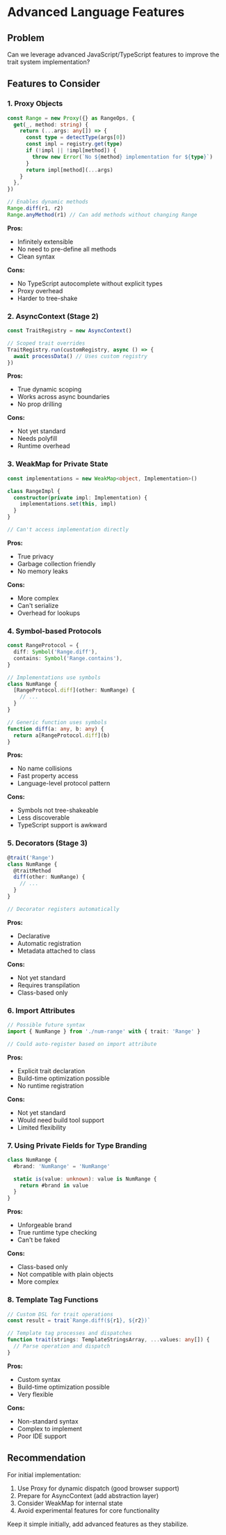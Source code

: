 # Advanced Language Features

## Problem

Can we leverage advanced JavaScript/TypeScript features to improve the trait system implementation?

## Features to Consider

### 1. Proxy Objects

```typescript
const Range = new Proxy({} as RangeOps, {
  get(_, method: string) {
    return (...args: any[]) => {
      const type = detectType(args[0])
      const impl = registry.get(type)
      if (!impl || !impl[method]) {
        throw new Error(`No ${method} implementation for ${type}`)
      }
      return impl[method](...args)
    }
  },
})

// Enables dynamic methods
Range.diff(r1, r2)
Range.anyMethod(r1) // Can add methods without changing Range
```

**Pros:**

- Infinitely extensible
- No need to pre-define all methods
- Clean syntax

**Cons:**

- No TypeScript autocomplete without explicit types
- Proxy overhead
- Harder to tree-shake

### 2. AsyncContext (Stage 2)

```typescript
const TraitRegistry = new AsyncContext()

// Scoped trait overrides
TraitRegistry.run(customRegistry, async () => {
  await processData() // Uses custom registry
})
```

**Pros:**

- True dynamic scoping
- Works across async boundaries
- No prop drilling

**Cons:**

- Not yet standard
- Needs polyfill
- Runtime overhead

### 3. WeakMap for Private State

```typescript
const implementations = new WeakMap<object, Implementation>()

class RangeImpl {
  constructor(private impl: Implementation) {
    implementations.set(this, impl)
  }
}

// Can't access implementation directly
```

**Pros:**

- True privacy
- Garbage collection friendly
- No memory leaks

**Cons:**

- More complex
- Can't serialize
- Overhead for lookups

### 4. Symbol-based Protocols

```typescript
const RangeProtocol = {
  diff: Symbol('Range.diff'),
  contains: Symbol('Range.contains'),
}

// Implementations use symbols
class NumRange {
  [RangeProtocol.diff](other: NumRange) {
    // ...
  }
}

// Generic function uses symbols
function diff(a: any, b: any) {
  return a[RangeProtocol.diff](b)
}
```

**Pros:**

- No name collisions
- Fast property access
- Language-level protocol pattern

**Cons:**

- Symbols not tree-shakeable
- Less discoverable
- TypeScript support is awkward

### 5. Decorators (Stage 3)

```typescript
@trait('Range')
class NumRange {
  @traitMethod
  diff(other: NumRange) {
    // ...
  }
}

// Decorator registers automatically
```

**Pros:**

- Declarative
- Automatic registration
- Metadata attached to class

**Cons:**

- Not yet standard
- Requires transpilation
- Class-based only

### 6. Import Attributes

```typescript
// Possible future syntax
import { NumRange } from './num-range' with { trait: 'Range' }

// Could auto-register based on import attribute
```

**Pros:**

- Explicit trait declaration
- Build-time optimization possible
- No runtime registration

**Cons:**

- Not yet standard
- Would need build tool support
- Limited flexibility

### 7. Using Private Fields for Type Branding

```typescript
class NumRange {
  #brand: 'NumRange' = 'NumRange'

  static is(value: unknown): value is NumRange {
    return #brand in value
  }
}
```

**Pros:**

- Unforgeable brand
- True runtime type checking
- Can't be faked

**Cons:**

- Class-based only
- Not compatible with plain objects
- More complex

### 8. Template Tag Functions

```typescript
// Custom DSL for trait operations
const result = trait`Range.diff(${r1}, ${r2})`

// Template tag processes and dispatches
function trait(strings: TemplateStringsArray, ...values: any[]) {
  // Parse operation and dispatch
}
```

**Pros:**

- Custom syntax
- Build-time optimization possible
- Very flexible

**Cons:**

- Non-standard syntax
- Complex to implement
- Poor IDE support

## Recommendation

For initial implementation:

1. Use Proxy for dynamic dispatch (good browser support)
2. Prepare for AsyncContext (add abstraction layer)
3. Consider WeakMap for internal state
4. Avoid experimental features for core functionality

Keep it simple initially, add advanced features as they stabilize.
